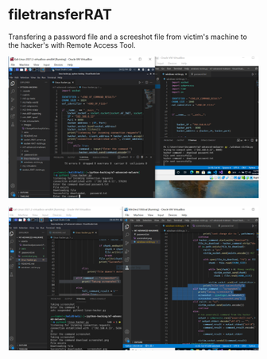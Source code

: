 # filetransferRAT

Transfering a password file and a screeshot file from victim's machine to the hacker's with Remote Access Tool.

![](assets/downloadpassword.PNG)

![](assets/PyautoguiScreenshotRAT.PNG)
